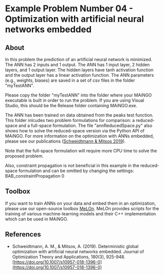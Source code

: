 # Example Problem Number 04 - Optimization with artificial neural networks embedded

## About

In this problem the prediction of an artificial neural network is minimized.
The ANN has 2 inputs and 1 output.
The ANN has 1 input layer, 2 hidden layers, and 1 output layer.
The hidden layers have tanh activation function and the output layer has a linear activation function.
The ANN parameters (e.g., weights, biases) are saved in a set of csv files in the folder "myTestANN".

Please copy the folder "myTestANN" into the folder where your MAiNGO executable is built in order to run the problem. If you are using Visual Studio, this should be the Release folder containing MAiNGO.exe.

The ANN has been trained on data obtained from the peaks test function.
This folder inlcudes two problem formulations for comparison: a reduced-space and a full-space formulation.
The file "annReducedSpace.py" also shows how to solve the reduced-space version via the Python API of MAiNGO.
For more information on the optimization with ANNs embedded, please see our publications ([Schweidtmann & Mitsos  2019](#Schweidtmann2019ANN_Opt_Method)).

Note that the full-space formulation will require more CPU time to solve the proposed problem.

Also, constraint propagation is not beneficial in this example in the reduced-space formulation and can be omitted by changing the settings:
BAB_constraintPropagation              0

## Toolbox

If you want to train ANNs on your data and embed them in an optimization, please use our open-source toolbox [MeLOn](https://git.rwth-aachen.de/avt.svt/public/MeLOn).
MeLOn provides scripts for the training of various machine-learning models and their C++ implementation which can be used in MAiNGO.


## References
* Schweidtmann, A. M., & Mitsos, A. (2019). Deterministic global optimization with artificial neural networks embedded. Journal of Optimization Theory and Applications, 180(3), 925-948. [https://doi.org/10.1007/s10957-018-1396-0](https://doi.org/10.1007/s10957-018-1396-0)